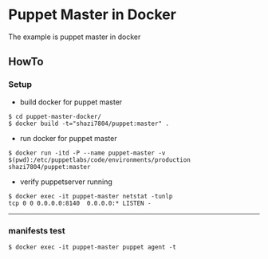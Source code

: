 # Puppet Master in Docker

The example is puppet master in docker 

## HowTo

### Setup

- build docker for puppet master

```
$ cd puppet-master-docker/
$ docker build -t="shazi7804/puppet:master" .
```

- run docker for puppet master

```
$ docker run -itd -P --name puppet-master -v $(pwd):/etc/puppetlabs/code/environments/production shazi7804/puppet:master
```

- verify puppetserver running

```
$ docker exec -it puppet-master netstat -tunlp
tcp 0 0 0.0.0.0:8140  0.0.0.0:* LISTEN -
```

---

### manifests test

```
$ docker exec -it puppet-master puppet agent -t
```